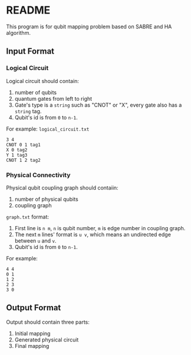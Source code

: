 # README

This program is for qubit mapping problem based on SABRE and HA algorithm.

## Input Format

### Logical Circuit

Logical circuit should contain:

1. number of qubits
2. quantum gates from left to right
3. Gate's type is a `string` such as "CNOT" or "X", every gate also has a `string` tag. 
4. Qubit's id is from `0` to `n-1`.

For example: `logical_circuit.txt`

```
3 4
CNOT 0 1 tag1
X 0 tag2
Y 1 tag3
CNOT 1 2 tag2
```

### Physical Connectivity

Physical qubit coupling graph should contaiin:

1. number of physical qubits
2. coupling graph

`graph.txt` format:

1. First line is `n m`, `n` is qubit number, `m` is edge number in coupling graph.
2. The next `m` lines' format is `u v`, which means an undirected edge between `u` and `v`.
3. Qubit's id is from `0` to `n-1`.

For example:

```
4 4
0 1
1 2
2 3
3 0
```

## Output Format

Output should contain three parts:

1. Initial mapping
2. Generated physical circuit
3. Final mapping
